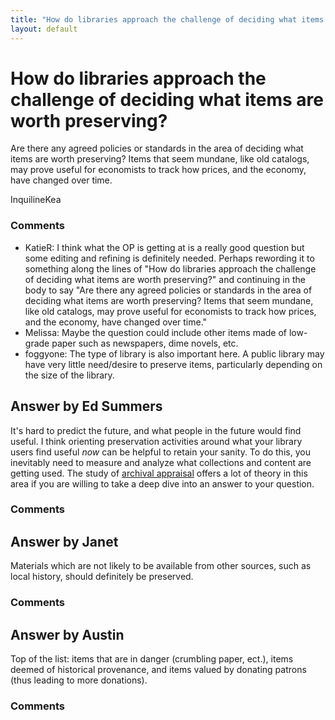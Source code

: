```yaml
---
title: "How do libraries approach the challenge of deciding what items are worth preserving?"
layout: default
---
```

How do libraries approach the challenge of deciding what items are worth preserving?
=====================
Are there any agreed policies or standards in the area of deciding what
items are worth preserving? Items that seem mundane, like old catalogs,
may prove useful for economists to track how prices, and the economy,
have changed over time.

InquilineKea

### Comments ###
* KatieR: I think what the OP is getting at is a really good question but some
editing and refining is definitely needed. Perhaps rewording it to
something along the lines of "How do libraries approach the challenge of
deciding what items are worth preserving?" and continuing in the body to
say "Are there any agreed policies or standards in the area of deciding
what items are worth preserving? Items that seem mundane, like old
catalogs, may prove useful for economists to track how prices, and the
economy, have changed over time."
* Melissa: Maybe the question could include other items made of low-grade paper
such as newspapers, dime novels, etc.
* foggyone: The type of library is also important here. A public library may have
very little need/desire to preserve items, particularly depending on the
size of the library.


Answer by Ed Summers
----------------
It's hard to predict the future, and what people in the future would
find useful. I think orienting preservation activities around what your
library users find useful *now* can be helpful to retain your sanity. To
do this, you inevitably need to measure and analyze what collections and
content are getting used. The study of [archival
appraisal](http://en.wikipedia.org/wiki/Archival_appraisal) offers a lot
of theory in this area if you are willing to take a deep dive into an
answer to your question.

### Comments ###

Answer by Janet
----------------
Materials which are not likely to be available from other sources, such
as local history, should definitely be preserved.

### Comments ###

Answer by Austin
----------------
Top of the list: items that are in danger (crumbling paper, ect.), items
deemed of historical provenance, and items valued by donating patrons
(thus leading to more donations).

### Comments ###

